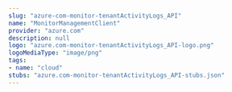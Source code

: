 ```yaml
---
slug: "azure-com-monitor-tenantActivityLogs_API"
name: "MonitorManagementClient"
provider: "azure.com"
description: null
logo: "azure.com-monitor-tenantActivityLogs_API-logo.png"
logoMediaType: "image/png"
tags:
- name: "cloud"
stubs: "azure.com-monitor-tenantActivityLogs_API-stubs.json"
---
```

